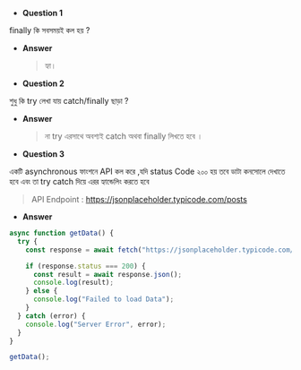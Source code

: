 - **Question 1**

 finally কি সবসময়ই কল হয় ?
- **Answer**
  > হ্যা।
- **Question 2**

 শুধু কি try লেখা যায় catch/finally ছাড়া ?

- **Answer**
  > না try এরসাথে অবশ্যই catch অথবা finally লিখতে হবে ।

- **Question 3**

 একটি asynchronous ফাংশনে API কল করে ,যদি status Code ২০০ হয় তবে ডাটা কনসোলে দেখাতে হবে এবং তা try catch দিয়ে এরর হ্যান্ডেলিং করতে হবে
  > API Endpoint : https://jsonplaceholder.typicode.com/posts


- **Answer**
```js
async function getData() {
  try {
    const response = await fetch("https://jsonplaceholder.typicode.com/posts");

    if (response.status === 200) {
      const result = await response.json();
      console.log(result);
    } else {
      console.log("Failed to load Data");
    }
  } catch (error) {
    console.log("Server Error", error);
  }
}

getData();
```
